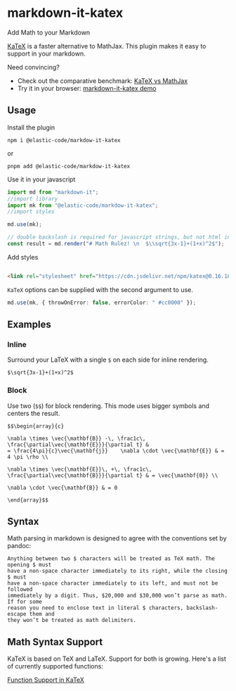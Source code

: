 # markdown-it-katex

Add Math to your Markdown

[KaTeX](https://github.com/Khan/KaTeX) is a faster alternative to MathJax. This plugin makes it easy to support in your markdown.

Need convincing?

- Check out the comparative benchmark: [KaTeX vs MathJax](https://jsperf.com/katex-vs-mathjax/42)
- Try it in your browser: [markdown-it-katex demo](http://waylonflinn.github.io/markdown-it-katex/)

## Usage

Install the plugin

```
npm i @elastic-code/markdow-it-katex
```

or

```
pnpm add @elastic-code/markdow-it-katex
```

Use it in your javascript

```ts
import md from "markdown-it";
//import library
import mk from "@elastic-code/markdow-it-katex";
//import styles

md.use(mk);

// double backslash is required for javascript strings, but not html input
const result = md.render("# Math Rulez! \n  $\\sqrt{3x-1}+(1+x)^2$");
```
Add styles
```html

<link rel="stylesheet" href="https://cdn.jsdelivr.net/npm/katex@0.16.18/dist/katex.min.css" integrity="sha384-veTAhWILPOotXm+kbR5uY7dRamYLJf58I7P+hJhjeuc7hsMAkJHTsPahAl0hBST0" crossorigin="anonymous">
```

`KaTeX` options can be supplied with the second argument to use.

```ts
md.use(mk, { throwOnError: false, errorColor: " #cc0000" });
```

## Examples

### Inline

Surround your LaTeX with a single `$` on each side for inline rendering.

```
$\sqrt{3x-1}+(1+x)^2$
```

### Block

Use two (`$$`) for block rendering. This mode uses bigger symbols and centers
the result.

```
$$\begin{array}{c}

\nabla \times \vec{\mathbf{B}} -\, \frac1c\, \frac{\partial\vec{\mathbf{E}}}{\partial t} &
= \frac{4\pi}{c}\vec{\mathbf{j}}    \nabla \cdot \vec{\mathbf{E}} & = 4 \pi \rho \\

\nabla \times \vec{\mathbf{E}}\, +\, \frac1c\, \frac{\partial\vec{\mathbf{B}}}{\partial t} & = \vec{\mathbf{0}} \\

\nabla \cdot \vec{\mathbf{B}} & = 0

\end{array}$$
```

## Syntax

Math parsing in markdown is designed to agree with the conventions set by pandoc:

    Anything between two $ characters will be treated as TeX math. The opening $ must
    have a non-space character immediately to its right, while the closing $ must
    have a non-space character immediately to its left, and must not be followed
    immediately by a digit. Thus, $20,000 and $30,000 won’t parse as math. If for some
    reason you need to enclose text in literal $ characters, backslash-escape them and
    they won’t be treated as math delimiters.

## Math Syntax Support

KaTeX is based on TeX and LaTeX. Support for both is growing. Here's a list of
currently supported functions:

[Function Support in KaTeX](https://github.com/Khan/KaTeX/wiki/Function-Support-in-KaTeX)
